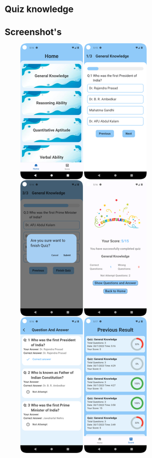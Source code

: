 # Quiz knowledge

# Screenshot's
<p align="center">
  <img src="https://github.com/vikassuthar44/quizapp/blob/main/screenshots/Screenshot_20230730_185257.png" width="200" title="hover text">
  <img src="https://github.com/vikassuthar44/quizapp/blob/main/screenshots/Screenshot_20230730_185215.png" width="200" alt="accessibility text">
  <img src="https://github.com/vikassuthar44/quizapp/blob/main/screenshots/Screenshot_20230730_185232.png" width="200" alt="accessibility text">
  <img src="https://github.com/vikassuthar44/quizapp/blob/main/screenshots/Screenshot_20230730_185243.png" width="200" alt="accessibility text">
  <img src="https://github.com/vikassuthar44/quizapp/blob/main/screenshots/Screenshot_20230730_185249.png" width="200" alt="accessibility text">
  <img src="https://github.com/vikassuthar44/quizapp/blob/main/screenshots/Screenshot_20230730_185328.png" width="200" alt="accessibility text">

</p>
